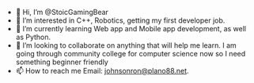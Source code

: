 - 👋 Hi, I’m @StoicGamingBear
- 👀 I’m interested in C++, Robotics, getting my first developer job.
- 🌱 I’m currently learning Web app and Mobile app development, as well as Python.
- 💞️ I’m looking to collaborate on anything that will help me learn. I am going through community college for computer science now so I need something beginner friendly
- 📫 How to reach me Email: johnsonron@plano88.net.

